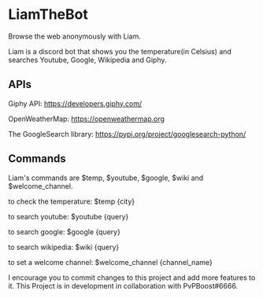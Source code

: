 # LiamTheBot
Browse the web anonymously with Liam.

Liam is a discord bot that shows you the temperature(in Celsius) and searches Youtube, Google, Wikipedia and Giphy.

## APIs
Giphy API: https://developers.giphy.com/

OpenWeatherMap: https://openweathermap.org

The GoogleSearch library: https://pypi.org/project/googlesearch-python/

## Commands
Liam's commands are $temp, $youtube, $google, $wiki and $welcome_channel.

to check the temperature:
$temp {city}

to search youtube:
$youtube {query}

to search google:
$google {query}

to search wikipedia:
$wiki {query}

to set a welcome channel:
$welcome_channel {channel_name}


I encourage you to commit changes to this project and add more features to it.
This Project is in development in collaboration with PvPBoost#6666.
